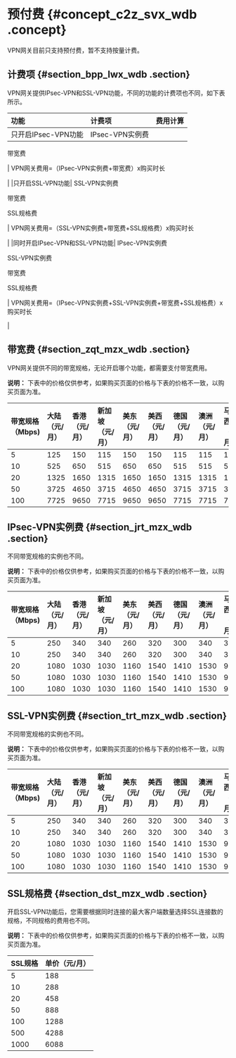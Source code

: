 # 预付费 {#concept_c2z_svx_wdb .concept}

VPN网关目前只支持预付费，暂不支持按量计费。

## 计费项 {#section_bpp_lwx_wdb .section}

VPN网关提供IPsec-VPN和SSL-VPN功能，不同的功能的计费项也不同，如下表所示。

|功能|计费项|费用计算|
|:-|:--|:---|
|只开启IPsec-VPN功能| IPsec-VPN实例费

 带宽费

 | VPN网关费用=（IPsec-VPN实例费+带宽费）x购买时长

 |
|只开启SSL-VPN功能| SSL-VPN实例费

 带宽费

 SSL规格费

 | VPN网关费用=（SSL-VPN实例费+带宽费+SSL规格费）x购买时长

 |
|同时开启IPsec-VPN和SSL-VPN功能| IPsec-VPN实例费

 SSL-VPN实例费

 带宽费

 SSL规格费

 | VPN网关费用=（IPsec-VPN实例费+SSL-VPN实例费+带宽费+SSL规格费）x购买时长

 |

## 带宽费 {#section_zqt_mzx_wdb .section}

VPN网关提供不同的带宽规格，无论开启哪个功能，都需要支付带宽费用。

**说明：** 下表中的价格仅供参考，如果购买页面的价格与下表的价格不一致，以购买页面为准。

|带宽规格（Mbps\)|大陆（元/月）|香港（元/月）|新加坡（元/月）|美东（元/月）|美西（元/月）|德国（元/月）|澳洲（元/月）|马来西亚（元/月）|迪拜（元/月）|日本（东京）|印度（孟买）|
|:----------|:------|:------|:-------|:------|:------|:------|:------|:--------|:------|------|------|
|5|125|150|115|150|150|115|115|115|575|125|125|
|10|525|650|515|650|650|515|515|515|2015|545|525|
|20|1325|1650|1315|1650|1650|1315|1315|1315|4895|1385|1325|
|50|3725|4650|3715|4650|4650|3715|3715|3715|13535|3905|3725|
|100|7725|9650|7715|9650|9650|7715|7715|7715|27935|8105|7725|

## IPsec-VPN实例费 {#section_jrt_mzx_wdb .section}

不同带宽规格的实例也不同。

**说明：** 下表中的价格仅供参考，如果购买页面的价格与下表的价格不一致，以购买页面为准。

|带宽规格（Mbps\)|大陆（元/月）|香港（元/月）|新加坡（元/月）|美东（元/月）|美西（元/月）|德国（元/月）|澳洲（元/月）|马来西亚（元/月）|迪拜（元/月）|日本（东京）|印度（孟买）|
|:----------|:------|:------|:-------|:------|:------|:------|:------|:--------|:------|------|------|
|5|250|340|340|260|320|300|340|330|370|360|320|
|10|250|340|340|260|320|300|340|330|370|360|320|
|20|1080|1030|1030|1160|1540|1410|1530|990|1730|1080|980|
|50|1080|1030|1030|1160|1540|1410|1530|990|1730|1080|980|
|100|1080|1030|1030|1160|1540|1410|1530|990|1730|1080|980|

## SSL-VPN实例费 {#section_trt_mzx_wdb .section}

不同带宽规格的实例也不同。

**说明：** 下表中的价格仅供参考，如果购买页面的价格与下表的价格不一致，以购买页面为准。

|带宽规格（Mbps\)|大陆（元/月）|香港（元/月）|新加坡（元/月）|美东（元/月）|美西（元/月）|德国（元/月）|澳洲（元/月）|马来西亚（元/月）|迪拜（元/月）|日本（东京）|印度（孟买）|
|:----------|:------|:------|:-------|:------|:------|:------|:------|:--------|:------|------|------|
|5|250|340|340|260|320|300|340|330|370|360|320|
|10|250|340|340|260|320|300|340|330|370|360|320|
|20|1080|1030|1030|1160|1540|1410|1530|990|1730|1080|980|
|50|1080|1030|1030|1160|1540|1410|1530|990|1730|1080|980|
|100|1080|1030|1030|1160|1540|1410|1530|990|1730|1080|980|

## SSL规格费 {#section_dst_mzx_wdb .section}

开启SSL-VPN功能后，您需要根据同时连接的最大客户端数量选择SSL连接数的规格，不同规格的费用也不同。

**说明：** 下表中的价格仅供参考，如果购买页面的价格与下表的价格不一致，以购买页面为准。

|SSL规格|单价（元/月）|
|:----|:------|
|5|188|
|10|288|
|20|458|
|50|888|
|100|1288|
|500|4288|
|1000|6088|

